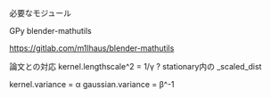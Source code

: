 必要なモジュール

GPy
blender-mathutils

https://gitlab.com/m1lhaus/blender-mathutils

論文との対応
kernel.lengthscale^2 = 1/γ ?
stationary内の _scaled_dist

kernel.variance = α
gaussian.variance = β^-1

